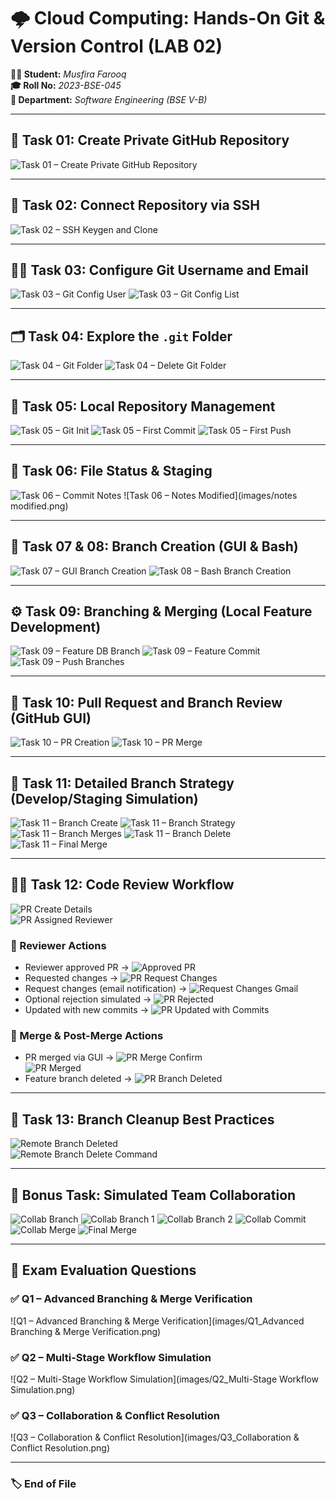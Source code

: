 # 🌩️ Cloud Computing: Hands-On Git & Version Control (LAB 02)

**👩‍💻 Student:** *Musfira Farooq*  
**🎓 Roll No:** *2023-BSE-045*  
**🏫 Department:** *Software Engineering (BSE V-B)*  

---

## 🧾 Task 01: Create Private GitHub Repository
![Task 01 – Create Private GitHub Repository](images/repo_private.png)

---

## 🔐 Task 02: Connect Repository via SSH
![Task 02 – SSH Keygen and Clone](images/github_sshkey.png)

---

## 👩‍💻 Task 03: Configure Git Username and Email
![Task 03 – Git Config User](images/git_identity.png)
![Task 03 – Git Config List](images/git_config_list.png)

---

## 🗂️ Task 04: Explore the `.git` Folder
![Task 04 – Git Folder](images/git_folder.png)
![Task 04 – Delete Git Folder](images/delete_git.png)

---

## 🧱 Task 05: Local Repository Management
![Task 05 – Git Init](images/git_init.png)
![Task 05 – First Commit](images/first_commit.png)
![Task 05 – First Push](images/first_push.png)

---

## 📄 Task 06: File Status & Staging
![Task 06 – Commit Notes](images/commit_notes.png)
![Task 06 – Notes Modified](images/notes modified.png)

---

## 🌿 Task 07 & 08: Branch Creation (GUI & Bash)
![Task 07 – GUI Branch Creation](images/bugfix_branch_gui.png)
![Task 08 – Bash Branch Creation](images/bugfix_branch_local.png)

---

## ⚙️ Task 09: Branching & Merging (Local Feature Development)
![Task 09 – Feature DB Branch](images/feature_db_branch.png)
![Task 09 – Feature Commit](images/feature_commit.png)
![Task 09 – Push Branches](images/push_branches.png)

---

## 🔄 Task 10: Pull Request and Branch Review (GitHub GUI)
![Task 10 – PR Creation](images/pr_creation.png)
![Task 10 – PR Merge](images/pr_merge.png)

---

## 🧩 Task 11: Detailed Branch Strategy (Develop/Staging Simulation)
![Task 11 – Branch Create](images/branch_create.png)
![Task 11 – Branch Strategy](images/branch_strategy.png)
![Task 11 – Branch Merges](images/branch_merges.png)
![Task 11 – Branch Delete](images/branch_delete.png)
![Task 11 – Final Merge](images/final_merge.png)

---

## 🧑‍💼 Task 12: Code Review Workflow

![PR Create Details](images/pr_create_details.png)  
![PR Assigned Reviewer](images/pr_assigned_reviewer.png)

### 🔹 Reviewer Actions
- Reviewer approved PR → ![Approved PR](images/approved_pr_.png)  
- Requested changes → ![PR Request Changes](images/pr_request_changes.png)  
- Request changes (email notification) → ![Request Changes Gmail](images/request_changes_pr_gmail_2.png)  
- Optional rejection simulated → ![PR Rejected](images/pr_rejected.png)  
- Updated with new commits → ![PR Updated with Commits](images/pr_updated_with_commits.png)

### 🔹 Merge & Post-Merge Actions
- PR merged via GUI → ![PR Merge Confirm](images/pr_merge_confirm.png)  
  ![PR Merged](images/pr_merged.png)
- Feature branch deleted → ![PR Branch Deleted](images/pr_branch_deleted.png)

---

## 🧹 Task 13: Branch Cleanup Best Practices
![Remote Branch Deleted](images/remote_branch_deleted.png)  
![Remote Branch Delete Command](images/remote_branch_delete_cmd.png)

---

## 👭 Bonus Task: Simulated Team Collaboration
![Collab Branch](images/collab_branch.png)
![Collab Branch 1](images/collab_branch1.png)
![Collab Branch 2](images/collab_branch2.png)
![Collab Commit](images/collab_commit.png)
![Collab Merge](images/collab_merge.png)
![Final Merge](images/final_merge.png)

---

## 🧾 Exam Evaluation Questions

### ✅ Q1 – Advanced Branching & Merge Verification
![Q1 – Advanced Branching & Merge Verification](images/Q1_Advanced Branching & Merge Verification.png)

### ✅ Q2 – Multi-Stage Workflow Simulation
![Q2 – Multi-Stage Workflow Simulation](images/Q2_Multi-Stage Workflow Simulation.png)

### ✅ Q3 – Collaboration & Conflict Resolution
![Q3 – Collaboration & Conflict Resolution](images/Q3_Collaboration & Conflict Resolution.png)

---

### 🏷️ End of File
